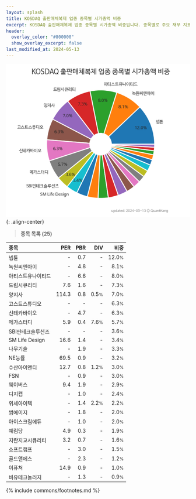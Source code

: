 ```yaml
---
layout: splash
title: KOSDAQ 출판매체복제 업종 종목별 시가총액 비중
excerpt: KOSDAQ 출판매체복제 업종 종목별 시가총액 비중입니다. 종목별로 주요 재무 지표를 함께 표시합니다.
header:
  overlay_color: "#800000"
  show_overlay_excerpt: false
last_modified_at: 2024-05-13
---
```



![KOSDAQ 출판매체복제 업종 종목별 시가총액 비중](/stats/sector/images/kosdaq_업종_출판매체복제_종목.png){: .align-center}


> **종목 목록 (25)**<a id="list"></a>

| **종목** | **PER** | **PBR** | **DIV** | **비중** |
| :------- | ------: | ------: | ------: | -------: |
| 넵튠 | - | 0.7 | - | 12.0<small>%</small> |
| 녹원씨엔아이 | - | 4.8 | - | 8.1<small>%</small> |
| 아티스트유나이티드 | - | 6.6 | - | 8.0<small>%</small> |
| 드림시큐리티 | 7.6 | 1.6 | - | 7.3<small>%</small> |
| 양지사 | 114.3 | 0.8 | 0.5<small>%</small> | 7.0<small>%</small> |
| 고스트스튜디오 | - | - | - | 6.3<small>%</small> |
| 신테카바이오 | - | 4.7 | - | 6.3<small>%</small> |
| 메가스터디 | 5.9 | 0.4 | 7.6<small>%</small> | 5.7<small>%</small> |
| SBI핀테크솔루션즈 | - | - | - | 3.6<small>%</small> |
| SM Life Design | 16.6 | 1.4 | - | 3.4<small>%</small> |
| 나무기술 | - | 1.9 | - | 3.3<small>%</small> |
| NE능률 | 69.5 | 0.9 | - | 3.2<small>%</small> |
| 수산아이앤티 | 12.7 | 0.8 | 1.2<small>%</small> | 3.0<small>%</small> |
| FSN | - | 0.9 | - | 3.0<small>%</small> |
| 웨이버스 | 9.4 | 1.9 | - | 2.9<small>%</small> |
| 디지캡 | - | 1.0 | - | 2.4<small>%</small> |
| 위세아이텍 | - | 1.4 | 2.2<small>%</small> | 2.2<small>%</small> |
| 썸에이지 | - | 1.8 | - | 2.0<small>%</small> |
| 아이스크림에듀 | - | 1.0 | - | 2.0<small>%</small> |
| 예림당 | 4.9 | 0.3 | - | 1.9<small>%</small> |
| 지란지교시큐리티 | 3.2 | 0.7 | - | 1.6<small>%</small> |
| 소프트캠프 | - | 3.0 | - | 1.5<small>%</small> |
| 골드앤에스 | - | 2.3 | - | 1.2<small>%</small> |
| 이퓨쳐 | 14.9 | 0.9 | - | 1.0<small>%</small> |
| 비유테크놀러지 | - | 1.3 | - | 0.9<small>%</small> |

{% include commons/footnotes.md %}